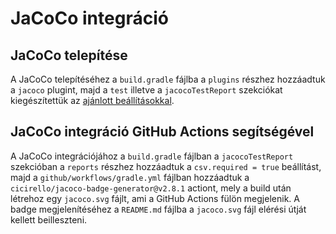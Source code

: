 # JaCoCo integráció

## JaCoCo telepítése

A JaCoCo telepítéséhez a `build.gradle` fájlba a `plugins` részhez hozzáadtuk a `jacoco` plugint, majd a `test` illetve a `jacocoTestReport`
szekciókat kiegészítettük az [ajánlott beállításokkal](https://docs.gradle.org/current/userguide/jacoco_plugin.html#sec:jacoco_report_configuration). 

## JaCoCo integráció GitHub Actions segítségével

A JaCoCo integrációjához a `build.gradle` fájlban a `jacocoTestReport`
szekcióban a `reports` részhez hozzáadtuk a `csv.required = true` beállítást, majd a `github/workflows/gradle.yml` fájlban
hozzáadtuk a `cicirello/jacoco-badge-generator@v2.8.1` actiont, mely a build után létrehoz egy `jacoco.svg` fájlt, ami a
GitHub Actions fülön megjelenik. A badge megjelenítéséhez a `README.md` fájlba a `jacoco.svg` fájl elérési útját
kellett beilleszteni.